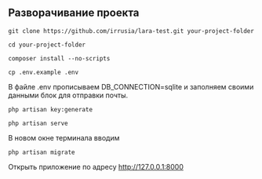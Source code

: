 ## Разворачивание проекта

`git clone https://github.com/irrusia/lara-test.git your-project-folder`

`cd your-project-folder`

`composer install --no-scripts`

`cp .env.example .env`

В файле .env прописываем DB_CONNECTION=sqlite и заполняем своими данными блок для отправки почты.

`php artisan key:generate`

`php artisan serve`

В новом окне терминала вводим

`php artisan migrate`

Открыть приложение по адресу  http://127.0.0.1:8000

